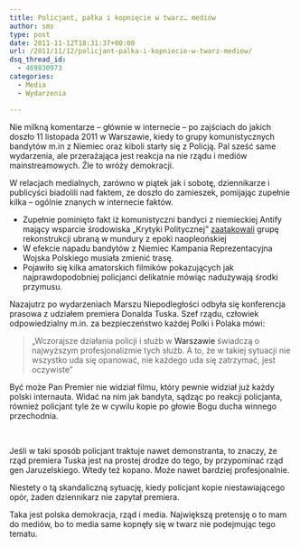 ```yaml
---
title: Policjant, pałka i kopnięcie w twarz… mediów
author: sms
type: post
date: 2011-11-12T18:31:37+00:00
url: /2011/11/12/policjant-palka-i-kopniecie-w-twarz-mediow/
dsq_thread_id:
  - 469830973
categories:
  - Media
  - Wydarzenia

---
```

Nie milkną komentarze &#8211; głównie w internecie &#8211; po zajściach do jakich doszło 11 listopada 2011 w Warszawie, kiedy to grupy komunistycznych bandytów m.in z Niemiec oraz kiboli starły się z Policją. Pal sześć same wydarzenia, ale przerażająca jest reakcja na nie rządu i mediów mainstreamowych. Źle to wróży demokracji.
  
<!--more-->

W relacjach medialnych, zarówno w piątek jak i sobotę, dziennikarze i publicyści biadolili nad faktem, ze doszło do zamieszek, pomijając zupełnie kilka &#8211; ogólnie znanych w internecie faktów.

  * Zupełnie pominięto fakt iż komunistyczni bandyci z niemieckiej Antify mający wsparcie środowiska &#8222;Krytyki Politycznej&#8221; [zaatakowali][1] grupę rekonstrukcji ubraną w mundury z epoki naopleońskiej
  * W efekcie napadu bandytów z Niemiec Kampania Reprezentacyjna Wojska Polskiego musiała zmienić trasę.
  * Pojawiło się kilka amatorskich filmików pokazujących jak najprawdopodobniej policjanci delikatnie mówiąc nadużywają środki przymusu.

Nazajutrz po wydarzeniach Marszu Niepodległości odbyła się konferencja prasowa z udziałem premiera Donalda Tuska. Szef rządu, człowiek odpowiedzialny m.in. za bezpieczeństwo każdej Polki i Polaka mówi:

> &#8222;Wczorajsze działania policji i służb w <a id="a_nsitsp_0">Warszawie</a> świadczą o najwyższym profesjonalizmie tych służb. A to, że w takiej sytuacji nie wszystko uda się opanować, nie każdego uda się zatrzymać, jest oczywiste&#8221;

Być może Pan Premier nie widział filmu, który pewnie widział już każdy polski internauta. Widać na nim jak bandyta, sądząc po reakcji policjanta, również policjant tyle że w cywilu kopie po głowie Bogu ducha winnego przechodnia.

&nbsp;
  


Jeśli w taki sposób policjant traktuje nawet demonstranta, to znaczy, że rząd premiera Tuska jest na prostej drodze do tego, by przypominać rząd gen Jaruzelskiego. Wtedy też kopano. Może nawet bardziej profesjonalnie.

Niestety o tą skandaliczną sytuację, kiedy policjant kopie niestawiającego opór, żaden dziennikarz nie zapytał premiera.

Taka jest polska demokracja, rząd i media. Największą pretensję o to mam do mediów, bo to media same kopnęły się w twarz nie podejmując tego tematu.

 [1]: http://wpolityce.pl/wydarzenia/17931-kolejna-szokujaca-informacja-niemieccy-lewacy-zaatakowali-grupe-rekonstrukcyjna-w-polskich-mundurach-plul-na-mundur